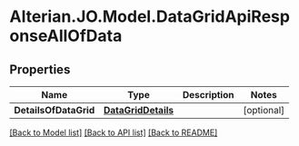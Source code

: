 # Alterian.JO.Model.DataGridApiResponseAllOfData

## Properties

Name | Type | Description | Notes
------------ | ------------- | ------------- | -------------
**DetailsOfDataGrid** | [**DataGridDetails**](DataGridDetails.md) |  | [optional] 

[[Back to Model list]](../README.md#documentation-for-models) [[Back to API list]](../README.md#documentation-for-api-endpoints) [[Back to README]](../README.md)


